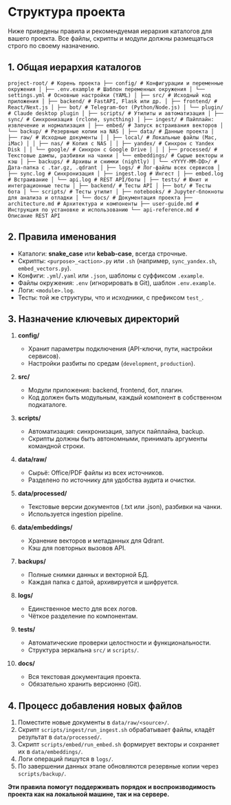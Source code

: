 # Структура проекта

Ниже приведены правила и рекомендуемая иерархия каталогов для вашего проекта. Все файлы, скрипты и модули должны размещаться строго по своему назначению.

## 1. Общая иерархия каталогов

`project-root/ # Корень проекта ├── config/ # Конфигурации и переменные окружения │ ├── .env.example # Шаблон переменных окружения │ └── settings.yml # Основные настройки (YAML) │ ├── src/ # Исходный код приложения │ ├── backend/ # FastAPI, Flask или др. │ ├── frontend/ # React/Next.js │ ├── bot/ # Telegram-бот (Python/Node.js) │ └── plugin/ # Claude desktop plugin │ ├── scripts/ # Утилиты и автоматизация │ ├── sync/ # Синхронизация (rclone, syncthing) │ ├── ingest/ # Пайплайн: извлечение и нормализация │ ├── embed/ # Запуск встраивания векторов │ └── backup/ # Резервные копии на NAS │ ├── data/ # Данные проекта │ ├── raw/ # Исходные документы │ │ ├── local/ # Локальные файлы (Mac, iMac) │ │ ├── nas/ # Копия с NAS │ │ ├── yandex/ # Синхрон с Yandex Disk │ │ └── google/ # Синхрон с Google Drive │ │ │ ├── processed/ # Текстовые дампы, разбивки на чанки │ └── embeddings/ # Сырые векторы и кэш │ ├── backups/ # Архивы и снимки (nightly) │ └── <YYYY-MM-DD>/ # Дата-папка с .tar.gz, .qdrant │ ├── logs/ # Лог-файлы всех сервисов │ ├── sync.log # Синхронизация │ ├── ingest.log # Ингест │ ├── embed.log # Встраивание │ └── api.log # REST API/боты │ ├── tests/ # Юнит и интеграционные тесты │ ├── backend/ # Тесты API │ ├── bot/ # Тесты бота │ └── scripts/ # Тесты утилит │ ├── notebooks/ # Jupyter-блокноты для анализа и отладки │ └── docs/ # Документация проекта ├── architecture.md # Архитектура и компоненты ├── user-guide.md # Инструкция по установке и использованию └── api-reference.md # Описание REST API`

## 2. Правила именования

*   Каталоги: **snake_case** или **kebab-case**, всегда строчные.
*   Скрипты: `<purpose>_<action>.py` или `.sh` (например, `sync_yandex.sh`, `embed_vectors.py`).
*   Конфиги: `.yml`/`.yaml` или `.json`, шаблоны с суффиксом `.example`.
*   Файлы окружения: `.env` (игнорировать в Git), шаблон `.env.example`.
*   Логи: `<module>.log`.
*   Тесты: той же структуры, что и исходники, с префиксом `test_`.

## 3. Назначение ключевых директорий

1.  **config/**

    *   Хранит параметры подключения (API-ключи, пути, настройки сервисов).
    *   Настройки разбиты по средам (`development`, `production`).

2.  **src/**

    *   Модули приложения: backend, frontend, бот, плагин.
    *   Код должен быть модульным, каждый компонент в собственном подкаталоге.

3.  **scripts/**

    *   Автоматизация: синхронизация, запуск пайплайна, backup.
    *   Скрипты должны быть автономными, принимать аргументы командной строки.

4.  **data/raw/**

    *   Сырьё: Office/PDF файлы из всех источников.
    *   Разделено по источнику для удобства аудита и очистки.

5.  **data/processed/**

    *   Текстовые версии документов (.txt или .json), разбивки на чанки.
    *   Используется ingestion pipeline.

6.  **data/embeddings/**

    *   Хранение векторов и метаданных для Qdrant.
    *   Кэш для повторных вызовов API.

7.  **backups/**

    *   Полные снимки данных и векторной БД.
    *   Каждая папка с датой, архивируется и шифруется.

8.  **logs/**

    *   Единственное место для всех логов.
    *   Чёткое разделение по компонентам.

9.  **tests/**

    *   Автоматические проверки целостности и функциональности.
    *   Структура зеркальна `src/` и `scripts/`.

10. **docs/**

    *   Вся текстовая документация проекта.
    *   Обязательно хранить версионно (Git).

## 4. Процесс добавления новых файлов

1.  Поместите новые документы в `data/raw/<source>/`.
2.  Скрипт `scripts/ingest/run_ingest.sh` обрабатывает файлы, кладёт результат в `data/processed/`.
3.  Скрипт `scripts/embed/run_embed.sh` формирует векторы и сохраняет их в `data/embeddings/`.
4.  Логи операций пишутся в `logs/`.
5.  По завершении данных этапе обновляются резервные копии через `scripts/backup/`.

**Эти правила помогут поддерживать порядок и воспроизводимость проекта как на локальной машине, так и на сервере.**
